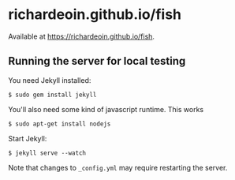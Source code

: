 richardeoin.github.io/fish
======================
Available at https://richardeoin.github.io/fish.

## Running the server for local testing

You need Jekyll installed:

    $ sudo gem install jekyll

You'll also need some kind of javascript runtime. This works

    $ sudo apt-get install nodejs

Start Jekyll:

    $ jekyll serve --watch

Note that changes to `_config.yml` may require restarting the server.
